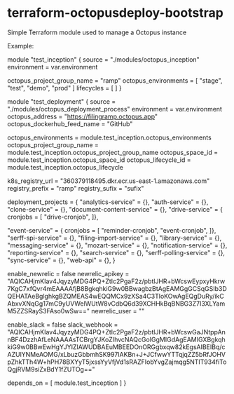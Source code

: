 # terraform-octopusdeploy-bootstrap
 Simple Terraform module used to manage a Octopus instance

Example: 

module "test_inception" {
source = "./modules/octopus_inception"
environment = var.environment

octopus_project_group_name = "ramp"
octopus_environments = [ "stage", "test", "demo", "prod" ]
lifecycles = [ ]
}

module "test_deployment" {
source = "./modules/octopus_deployment_process"
environment = var.environment
octopus_address = "https://filingramp.octopus.app"
octopus_dockerhub_feed_name = "GitHub"

octopus_environments = module.test_inception.octopus_environments
octopus_project_group_name = module.test_inception.octopus_project_group_name
octopus_space_id = module.test_inception.octopus_space_id
octopus_lifecycle_id = module.test_inception.octopus_lifecycle

k8s_registry_url = "360379118495.dkr.ecr.us-east-1.amazonaws.com"
registry_prefix = "ramp"
registry_sufix = "sufix"

deployment_projects = {
  "analytics-service" = {},
  "auth-service" = {},
  "clone-service" = {},
  "document-content-service" = {},
  "drive-service" = {
    cronjobs = [
     "drive-cronjob",
]},

  "event-service" = {
    cronjobs = [
      "reminder-cronjob",
      "event-cronjob", 
  ]},
  "serff-spi-service" = {},
  "filing-import-service" = {},
  "library-service" = {},
  "messaging-service" = {},
  "mozart-service" = {},
  "notification-service" = {},
  "reporting-service" = {},
  "search-service" = {},
  "serff-polling-service" = {},
  "sync-service" = {},
  "web-api" = {}, 
}

enable_newrelic = false
newrelic_apikey = "AQICAHjmKIav4JqyzyMDG4PQ+ZtIc2PgaF2z/pbtlJHR+bWcswEypxyHkrw7KgC7xfQvr4mEAAAAfjB8BgkqhkiG9w0BBwagbzBtAgEAMGgGCSqGSIb3DQEHATAeBglghkgBZQMEAS4wEQQMCx9zXSa4C3TloKOwAgEQgDuRy/ikCAbxvXNqGg17mC9yUVWelWUtW8vCdbQ6d39XCHHkBqBNBG3Z7I3XLYamM5ZZSRayS3FAso0wSw=="
newrelic_user = ""

enable_slack = false
slack_webhook = "AQICAHjmKIav4JqyzyMDG4PQ+ZtIc2PgaF2z/pbtlJHR+bWcswGaJNtppAnnBF4DzzhAfLeNAAAAsTCBrgYJKoZIhvcNAQcGoIGgMIGdAgEAMIGXBgkqhkiG9w0BBwEwHgYJYIZIAWUDBAEuMBEEDOnORGgbxqw82kEgsAIBEIBq/cAZUlYNMeAOMG/xLbuzGbbmhSK997IAKBn+J+JCfwwYTTqjqZZ5bRfJOHVpZhkTTh4W+hPH78BXYyT5jxssYyVfjVd1sRAZFIobYvgZajmqg5NTIT934fiToQgjRVM9siZxBdY1fZUTOg=="

depends_on = [ module.test_inception ]
}

